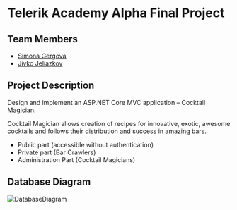 # Telerik Academy Alpha Final Project



## Team Members
 
* [Simona Gergova](https://gitlab.com/simona.gergova) 
* [Jivko Jeliazkov](https://gitlab.com/Jivko.98)
 
## Project Description

Design and implement an ASP.NET Core MVC application – Cocktail Magician.

Cocktail Magician allows creation of recipes for innovative, exotic,
awesome cocktails and follows their distribution and success in amazing bars.

*  Public part (accessible without authentication)
*  Private part (Bar Crawlers)
*  Administration Part (Cocktail Magicians)


## Database Diagram
![DatabaseDiagram](https://user-images.githubusercontent.com/65014799/82016998-d156c780-968a-11ea-8db0-2850c1c55639.png)

